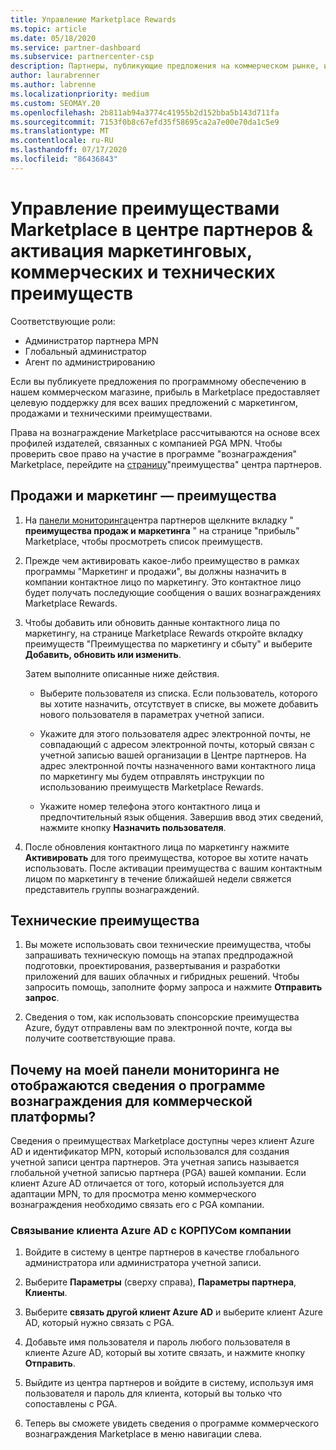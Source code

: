 ```yaml
---
title: Управление Marketplace Rewards
ms.topic: article
ms.date: 05/18/2020
ms.service: partner-dashboard
ms.subservice: partnercenter-csp
description: Партнеры, публикующие предложения на коммерческом рынке, имеют право на поддержку маркетинговых услуг.
author: laurabrenner
ms.author: labrenne
ms.localizationpriority: medium
ms.custom: SEOMAY.20
ms.openlocfilehash: 2b811ab94a3774c41955b2d152bba5b143d711fa
ms.sourcegitcommit: 7153f0b8c67efd35f58695ca2a7e00e70da1c5e9
ms.translationtype: MT
ms.contentlocale: ru-RU
ms.lasthandoff: 07/17/2020
ms.locfileid: "86436843"
---
```

# <a name="manage-marketplace-rewards-in-partner-center--activate-marketing-sales-and-technical-benefits"></a>Управление преимуществами Marketplace в центре партнеров & активация маркетинговых, коммерческих и технических преимуществ

Соответствующие роли:

- Администратор партнера MPN
- Глобальный администратор
- Агент по администрированию

Если вы публикуете предложения по программному обеспечению в нашем коммерческом магазине, прибыль в Marketplace предоставляет целевую поддержку для всех ваших предложений с маркетингом, продажами и техническими преимуществами.

Права на вознаграждение Marketplace рассчитываются на основе всех профилей издателей, связанных с компанией PGA MPN. Чтобы проверить свое право на участие в программе "вознаграждения" Marketplace, перейдите на [страницу](https://partner.microsoft.com/dashboard/mpn/program/commercialmarketplace)"преимущества" центра партнеров.

## <a name="sales-and-marketing-benefits"></a>Продажи и маркетинг — преимущества

1. На [панели мониторинга](https://partner.microsoft.com/dashboard)центра партнеров щелкните вкладку " **преимущества продаж и маркетинга** " на странице "прибыль" Marketplace, чтобы просмотреть список преимуществ. 

2. Прежде чем активировать какое-либо преимущество в рамках программы "Маркетинг и продажи", вы должны назначить в компании контактное лицо по маркетингу. Это контактное лицо будет получать последующие сообщения о ваших вознаграждениях Marketplace Rewards.

3. Чтобы добавить или обновить данные контактного лица по маркетингу, на странице Marketplace Rewards откройте вкладку преимуществ "Преимущества по маркетингу и сбыту" и выберите **Добавить, обновить или изменить**. 

   Затем выполните описанные ниже действия.

   - Выберите пользователя из списка. Если пользователь, которого вы хотите назначить, отсутствует в списке, вы можете добавить нового пользователя в параметрах учетной записи.

   - Укажите для этого пользователя адрес электронной почты, не совпадающий с адресом электронной почты, который связан с учетной записью вашей организации в Центре партнеров. На адрес электронной почты назначенного вами контактного лица по маркетингу мы будем отправлять инструкции по использованию преимуществ Marketplace Rewards.

   - Укажите номер телефона этого контактного лица и предпочтительный язык общения. Завершив ввод этих сведений, нажмите кнопку **Назначить пользователя**.

4. После обновления контактного лица по маркетингу нажмите **Активировать** для того преимущества, которое вы хотите начать использовать. После активации преимущества с вашим контактным лицом по маркетингу в течение ближайшей недели свяжется представитель группы вознаграждений.

## <a name="technical-benefits"></a>Технические преимущества

1. Вы можете использовать свои технические преимущества, чтобы запрашивать техническую помощь на этапах предпродажной подготовки, проектирования, развертывания и разработки приложений для ваших облачных и гибридных решений. Чтобы запросить помощь, заполните форму запроса и нажмите **Отправить запрос**.

2. Сведения о том, как использовать спонсорские преимущества Azure, будут отправлены вам по электронной почте, когда вы получите соответствующие права.

## <a name="why-cant-i-see-the-commercial-marketplace-rewards-program-on-my-dashboard"></a>Почему на моей панели мониторинга не отображаются сведения о программе вознаграждения для коммерческой платформы?

Сведения о преимуществах Marketplace доступны через клиент Azure AD и идентификатор MPN, который использовался для создания учетной записи центра партнеров. Эта учетная запись называется глобальной учетной записью партнера (PGA) вашей компании. Если клиент Azure AD отличается от того, который используется для адаптации MPN, то для просмотра меню коммерческого вознаграждения необходимо связать его с PGA компании.

### <a name="to-associate-an-azure-ad-tenant-with-the-pga-of-your-company"></a>Связывание клиента Azure AD с КОРПУСом компании

1. Войдите в систему в центре партнеров в качестве глобального администратора или администратора учетной записи.

2. Выберите **Параметры** (сверху справа), **Параметры партнера**, **Клиенты**. 

3. Выберите **связать другой клиент Azure AD** и выберите клиент Azure AD, который нужно связать с PGA.

4. Добавьте имя пользователя и пароль любого пользователя в клиенте Azure AD, который вы хотите связать, и нажмите кнопку **Отправить**.

5. Выйдите из центра партнеров и войдите в систему, используя имя пользователя и пароль для клиента, который вы только что сопоставлены с PGA.

6. Теперь вы сможете увидеть сведения о программе коммерческого вознаграждения Marketplace в меню навигации слева.

